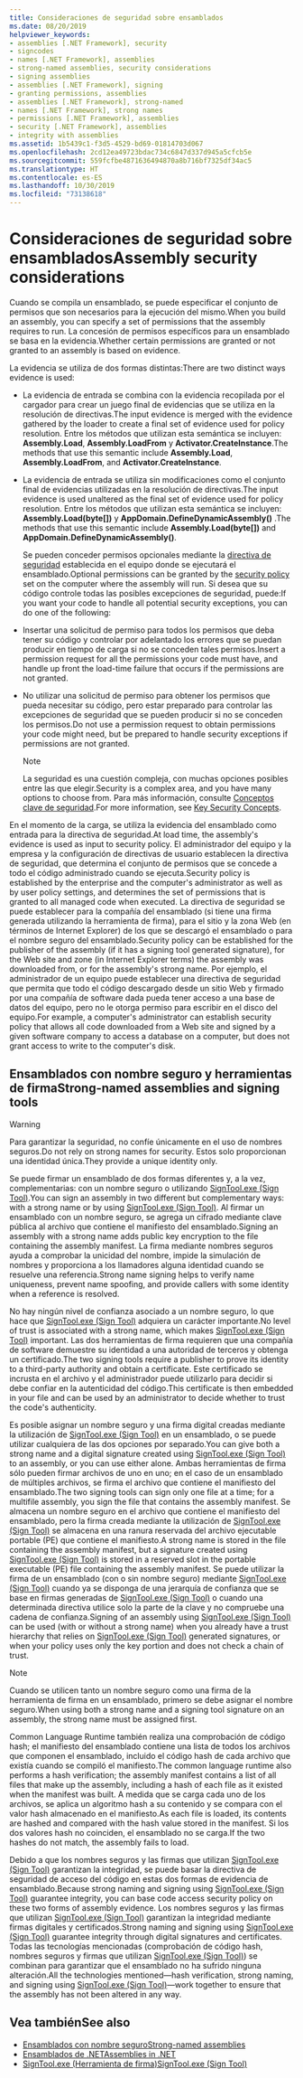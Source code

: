 ```yaml
---
title: Consideraciones de seguridad sobre ensamblados
ms.date: 08/20/2019
helpviewer_keywords:
- assemblies [.NET Framework], security
- signcodes
- names [.NET Framework], assemblies
- strong-named assemblies, security considerations
- signing assemblies
- assemblies [.NET Framework], signing
- granting permissions, assemblies
- assemblies [.NET Framework], strong-named
- names [.NET Framework], strong names
- permissions [.NET Framework], assemblies
- security [.NET Framework], assemblies
- integrity with assemblies
ms.assetid: 1b5439c1-f3d5-4529-bd69-01814703d067
ms.openlocfilehash: 2cd12ea49723bdac734c6847d337d945a5cfcb5e
ms.sourcegitcommit: 559fcfbe4871636494870a8b716bf7325df34ac5
ms.translationtype: HT
ms.contentlocale: es-ES
ms.lasthandoff: 10/30/2019
ms.locfileid: "73138618"
---
```

# <a name="assembly-security-considerations"></a><span data-ttu-id="65601-102">Consideraciones de seguridad sobre ensamblados</span><span class="sxs-lookup"><span data-stu-id="65601-102">Assembly security considerations</span></span>
<a name="top"></a> <span data-ttu-id="65601-103">Cuando se compila un ensamblado, se puede especificar el conjunto de permisos que son necesarios para la ejecución del mismo.</span><span class="sxs-lookup"><span data-stu-id="65601-103">When you build an assembly, you can specify a set of permissions that the assembly requires to run.</span></span> <span data-ttu-id="65601-104">La concesión de permisos específicos para un ensamblado se basa en la evidencia.</span><span class="sxs-lookup"><span data-stu-id="65601-104">Whether certain permissions are granted or not granted to an assembly is based on evidence.</span></span>  
  
 <span data-ttu-id="65601-105">La evidencia se utiliza de dos formas distintas:</span><span class="sxs-lookup"><span data-stu-id="65601-105">There are two distinct ways evidence is used:</span></span>  
  
- <span data-ttu-id="65601-106">La evidencia de entrada se combina con la evidencia recopilada por el cargador para crear un juego final de evidencias que se utiliza en la resolución de directivas.</span><span class="sxs-lookup"><span data-stu-id="65601-106">The input evidence is merged with the evidence gathered by the loader to create a final set of evidence used for policy resolution.</span></span> <span data-ttu-id="65601-107">Entre los métodos que utilizan esta semántica se incluyen: **Assembly.Load**, **Assembly.LoadFrom** y **Activator.CreateInstance**.</span><span class="sxs-lookup"><span data-stu-id="65601-107">The methods that use this semantic include **Assembly.Load**, **Assembly.LoadFrom**, and **Activator.CreateInstance**.</span></span>  
  
- <span data-ttu-id="65601-108">La evidencia de entrada se utiliza sin modificaciones como el conjunto final de evidencias utilizadas en la resolución de directivas.</span><span class="sxs-lookup"><span data-stu-id="65601-108">The input evidence is used unaltered as the final set of evidence used for policy resolution.</span></span> <span data-ttu-id="65601-109">Entre los métodos que utilizan esta semántica se incluyen: **Assembly.Load(byte[])** y **AppDomain.DefineDynamicAssembly()** .</span><span class="sxs-lookup"><span data-stu-id="65601-109">The methods that use this semantic include **Assembly.Load(byte[])** and **AppDomain.DefineDynamicAssembly()**.</span></span>  
  
  <span data-ttu-id="65601-110">Se pueden conceder permisos opcionales mediante la [directiva de seguridad](../../framework/misc/code-access-security-basics.md) establecida en el equipo donde se ejecutará el ensamblado.</span><span class="sxs-lookup"><span data-stu-id="65601-110">Optional permissions can be granted by the [security policy](../../framework/misc/code-access-security-basics.md) set on the computer where the assembly will run.</span></span> <span data-ttu-id="65601-111">Si desea que su código controle todas las posibles excepciones de seguridad, puede:</span><span class="sxs-lookup"><span data-stu-id="65601-111">If you want your code to handle all potential security exceptions, you can do one of the following:</span></span>  
  
- <span data-ttu-id="65601-112">Insertar una solicitud de permiso para todos los permisos que deba tener su código y controlar por adelantado los errores que se puedan producir en tiempo de carga si no se conceden tales permisos.</span><span class="sxs-lookup"><span data-stu-id="65601-112">Insert a permission request for all the permissions your code must have, and handle up front the load-time failure that occurs if the permissions are not granted.</span></span>  
  
- <span data-ttu-id="65601-113">No utilizar una solicitud de permiso para obtener los permisos que pueda necesitar su código, pero estar preparado para controlar las excepciones de seguridad que se pueden producir si no se conceden los permisos.</span><span class="sxs-lookup"><span data-stu-id="65601-113">Do not use a permission request to obtain permissions your code might need, but be prepared to handle security exceptions if permissions are not granted.</span></span>  
  
  > [!NOTE]
  > <span data-ttu-id="65601-114">La seguridad es una cuestión compleja, con muchas opciones posibles entre las que elegir.</span><span class="sxs-lookup"><span data-stu-id="65601-114">Security is a complex area, and you have many options to choose from.</span></span> <span data-ttu-id="65601-115">Para más información, consulte [Conceptos clave de seguridad](../../standard/security/key-security-concepts.md).</span><span class="sxs-lookup"><span data-stu-id="65601-115">For more information, see [Key Security Concepts](../../standard/security/key-security-concepts.md).</span></span>  
  
 <span data-ttu-id="65601-116">En el momento de la carga, se utiliza la evidencia del ensamblado como entrada para la directiva de seguridad.</span><span class="sxs-lookup"><span data-stu-id="65601-116">At load time, the assembly's evidence is used as input to security policy.</span></span> <span data-ttu-id="65601-117">El administrador del equipo y la empresa y la configuración de directivas de usuario establecen la directiva de seguridad, que determina el conjunto de permisos que se concede a todo el código administrado cuando se ejecuta.</span><span class="sxs-lookup"><span data-stu-id="65601-117">Security policy is established by the enterprise and the computer's administrator as well as by user policy settings, and determines the set of permissions that is granted to all managed code when executed.</span></span> <span data-ttu-id="65601-118">La directiva de seguridad se puede establecer para la compañía del ensamblado (si tiene una firma generada utilizando la herramienta de firma), para el sitio y la zona Web (en términos de Internet Explorer) de los que se descargó el ensamblado o para el nombre seguro del ensamblado.</span><span class="sxs-lookup"><span data-stu-id="65601-118">Security policy can be established for the publisher of the assembly (if it has a signing tool generated signature), for the Web site and zone (in Internet Explorer terms) the assembly was downloaded from, or for the assembly's strong name.</span></span> <span data-ttu-id="65601-119">Por ejemplo, el administrador de un equipo puede establecer una directiva de seguridad que permita que todo el código descargado desde un sitio Web y firmado por una compañía de software dada pueda tener acceso a una base de datos del equipo, pero no le otorga permiso para escribir en el disco del equipo.</span><span class="sxs-lookup"><span data-stu-id="65601-119">For example, a computer's administrator can establish security policy that allows all code downloaded from a Web site and signed by a given software company to access a database on a computer, but does not grant access to write to the computer's disk.</span></span>  
  
## <a name="strong-named-assemblies-and-signing-tools"></a><span data-ttu-id="65601-120">Ensamblados con nombre seguro y herramientas de firma</span><span class="sxs-lookup"><span data-stu-id="65601-120">Strong-named assemblies and signing tools</span></span>  

 > [!WARNING]
 > <span data-ttu-id="65601-121">Para garantizar la seguridad, no confíe únicamente en el uso de nombres seguros.</span><span class="sxs-lookup"><span data-stu-id="65601-121">Do not rely on strong names for security.</span></span> <span data-ttu-id="65601-122">Estos solo proporcionan una identidad única.</span><span class="sxs-lookup"><span data-stu-id="65601-122">They provide a unique identity only.</span></span>

 <span data-ttu-id="65601-123">Se puede firmar un ensamblado de dos formas diferentes y, a la vez, complementarias: con un nombre seguro o utilizando [SignTool.exe (Sign Tool)](../../framework/tools/signtool-exe.md).</span><span class="sxs-lookup"><span data-stu-id="65601-123">You can sign an assembly in two different but complementary ways: with a strong name or by using  [SignTool.exe (Sign Tool)](../../framework/tools/signtool-exe.md).</span></span> <span data-ttu-id="65601-124">Al firmar un ensamblado con un nombre seguro, se agrega un cifrado mediante clave pública al archivo que contiene el manifiesto del ensamblado.</span><span class="sxs-lookup"><span data-stu-id="65601-124">Signing an assembly with a strong name adds public key encryption to the file containing the assembly manifest.</span></span> <span data-ttu-id="65601-125">La firma mediante nombres seguros ayuda a comprobar la unicidad del nombre, impide la simulación de nombres y proporciona a los llamadores alguna identidad cuando se resuelve una referencia.</span><span class="sxs-lookup"><span data-stu-id="65601-125">Strong name signing helps to verify name uniqueness, prevent name spoofing, and provide callers with some identity when a reference is resolved.</span></span>  
  
 <span data-ttu-id="65601-126">No hay ningún nivel de confianza asociado a un nombre seguro, lo que hace que [SignTool.exe (Sign Tool)](../../framework/tools/signtool-exe.md) adquiera un carácter importante.</span><span class="sxs-lookup"><span data-stu-id="65601-126">No level of trust is associated with a strong name, which makes [SignTool.exe (Sign Tool)](../../framework/tools/signtool-exe.md) important.</span></span> <span data-ttu-id="65601-127">Las dos herramientas de firma requieren que una compañía de software demuestre su identidad a una autoridad de terceros y obtenga un certificado.</span><span class="sxs-lookup"><span data-stu-id="65601-127">The two signing tools require a publisher to prove its identity to a third-party authority and obtain a certificate.</span></span> <span data-ttu-id="65601-128">Este certificado se incrusta en el archivo y el administrador puede utilizarlo para decidir si debe confiar en la autenticidad del código.</span><span class="sxs-lookup"><span data-stu-id="65601-128">This certificate is then embedded in your file and can be used by an administrator to decide whether to trust the code's authenticity.</span></span>  
  
 <span data-ttu-id="65601-129">Es posible asignar un nombre seguro y una firma digital creadas mediante la utilización de [SignTool.exe (Sign Tool)](../../framework/tools/signtool-exe.md) en un ensamblado, o se puede utilizar cualquiera de las dos opciones por separado.</span><span class="sxs-lookup"><span data-stu-id="65601-129">You can give both a strong name and a digital signature created using [SignTool.exe (Sign Tool)](../../framework/tools/signtool-exe.md) to an assembly, or you can use either alone.</span></span> <span data-ttu-id="65601-130">Ambas herramientas de firma sólo pueden firmar archivos de uno en uno; en el caso de un ensamblado de múltiples archivos, se firma el archivo que contiene el manifiesto del ensamblado.</span><span class="sxs-lookup"><span data-stu-id="65601-130">The two signing tools can sign only one file at a time; for a multifile assembly, you sign the file that contains the assembly manifest.</span></span> <span data-ttu-id="65601-131">Se almacena un nombre seguro en el archivo que contiene el manifiesto del ensamblado, pero la firma creada mediante la utilización de [SignTool.exe (Sign Tool)](../../framework/tools/signtool-exe.md) se almacena en una ranura reservada del archivo ejecutable portable (PE) que contiene el manifiesto.</span><span class="sxs-lookup"><span data-stu-id="65601-131">A strong name is stored in the file containing the assembly manifest, but a signature created using [SignTool.exe (Sign Tool)](../../framework/tools/signtool-exe.md) is stored in a reserved slot in the portable executable (PE) file containing the assembly manifest.</span></span> <span data-ttu-id="65601-132">Se puede utilizar la firma de un ensamblado (con o sin nombre seguro) mediante [SignTool.exe (Sign Tool)](../../framework/tools/signtool-exe.md) cuando ya se disponga de una jerarquía de confianza que se base en firmas generadas de [SignTool.exe (Sign Tool)](../../framework/tools/signtool-exe.md) o cuando una determinada directiva utilice solo la parte de la clave y no compruebe una cadena de confianza.</span><span class="sxs-lookup"><span data-stu-id="65601-132">Signing of an assembly using [SignTool.exe (Sign Tool)](../../framework/tools/signtool-exe.md) can be used (with or without a strong name) when you already have a trust hierarchy that relies on [SignTool.exe (Sign Tool)](../../framework/tools/signtool-exe.md) generated signatures, or when your policy uses only the key portion and does not check a chain of trust.</span></span>  
  
> [!NOTE]
> <span data-ttu-id="65601-133">Cuando se utilicen tanto un nombre seguro como una firma de la herramienta de firma en un ensamblado, primero se debe asignar el nombre seguro.</span><span class="sxs-lookup"><span data-stu-id="65601-133">When using both a strong name and a signing tool signature on an assembly, the strong name must be assigned first.</span></span>  
  
 <span data-ttu-id="65601-134">Common Language Runtime también realiza una comprobación de código hash; el manifiesto del ensamblado contiene una lista de todos los archivos que componen el ensamblado, incluido el código hash de cada archivo que existía cuando se compiló el manifiesto.</span><span class="sxs-lookup"><span data-stu-id="65601-134">The common language runtime also performs a hash verification; the assembly manifest contains a list of all files that make up the assembly, including a hash of each file as it existed when the manifest was built.</span></span> <span data-ttu-id="65601-135">A medida que se carga cada uno de los archivos, se aplica un algoritmo hash a su contenido y se compara con el valor hash almacenado en el manifiesto.</span><span class="sxs-lookup"><span data-stu-id="65601-135">As each file is loaded, its contents are hashed and compared with the hash value stored in the manifest.</span></span> <span data-ttu-id="65601-136">Si los dos valores hash no coinciden, el ensamblado no se carga.</span><span class="sxs-lookup"><span data-stu-id="65601-136">If the two hashes do not match, the assembly fails to load.</span></span>  
  
 <span data-ttu-id="65601-137">Debido a que los nombres seguros y las firmas que utilizan [SignTool.exe (Sign Tool)](../../framework/tools/signtool-exe.md) garantizan la integridad, se puede basar la directiva de seguridad de acceso del código en estas dos formas de evidencia de ensamblado.</span><span class="sxs-lookup"><span data-stu-id="65601-137">Because strong naming and signing using [SignTool.exe (Sign Tool)](../../framework/tools/signtool-exe.md) guarantee integrity, you can base code access security policy on these two forms of assembly evidence.</span></span> <span data-ttu-id="65601-138">Los nombres seguros y las firmas que utilizan [SignTool.exe (Sign Tool)](../../framework/tools/signtool-exe.md) garantizan la integridad mediante firmas digitales y certificados.</span><span class="sxs-lookup"><span data-stu-id="65601-138">Strong naming and signing using [SignTool.exe (Sign Tool)](../../framework/tools/signtool-exe.md) guarantee integrity through digital signatures and certificates.</span></span> <span data-ttu-id="65601-139">Todas las tecnologías mencionadas (comprobación de código hash, nombres seguros y firmas que utilizan [SignTool.exe (Sign Tool)](../../framework/tools/signtool-exe.md)) se combinan para garantizar que el ensamblado no ha sufrido ninguna alteración.</span><span class="sxs-lookup"><span data-stu-id="65601-139">All the technologies mentioned—hash verification, strong naming, and signing using [SignTool.exe (Sign Tool)](../../framework/tools/signtool-exe.md)—work together to ensure that the assembly has not been altered in any way.</span></span>  
  
## <a name="see-also"></a><span data-ttu-id="65601-140">Vea también</span><span class="sxs-lookup"><span data-stu-id="65601-140">See also</span></span>

- [<span data-ttu-id="65601-141">Ensamblados con nombre seguro</span><span class="sxs-lookup"><span data-stu-id="65601-141">Strong-named assemblies</span></span>](strong-named.md)
- [<span data-ttu-id="65601-142">Ensamblados de .NET</span><span class="sxs-lookup"><span data-stu-id="65601-142">Assemblies in .NET</span></span>](index.md)
- [<span data-ttu-id="65601-143">SignTool.exe (Herramienta de firma)</span><span class="sxs-lookup"><span data-stu-id="65601-143">SignTool.exe (Sign Tool)</span></span>](../../framework/tools/signtool-exe.md)
